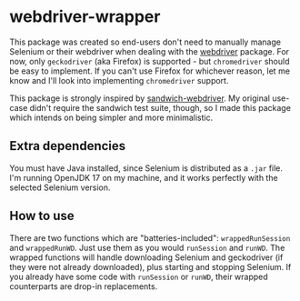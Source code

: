 # webdriver-wrapper

This package was created so end-users don't need to manually manage Selenium or their webdriver when dealing with the [webdriver](https://hackage.haskell.org/package/webdriver) package. For now, only `geckodriver` (aka Firefox) is supported - but `chromedriver` should be easy to implement. If you can't use Firefox for whichever reason, let me know and I'll look into implementing `chromedriver` support. 

This package is strongly inspired by [sandwich-webdriver](https://hackage.haskell.org/package/sandwich-webdriver). My original use-case didn't require the sandwich test suite, though, so I made this package which intends on being simpler and more minimalistic. 

## Extra dependencies
You must have Java installed, since Selenium is distributed as a `.jar` file. I'm running OpenJDK 17 on my machine, and it works perfectly with the selected Selenium version. 

## How to use
There are two functions which are "batteries-included": `wrappedRunSession` and `wrappedRunWD`. Just use them as you would `runSession` and `runWD`. The wrapped functions will handle downloading Selenium and geckodriver (if they were not already downloaded), plus starting and stopping Selenium. If you already have some code with `runSession` or `runWD`, their wrapped counterparts are drop-in replacements. 